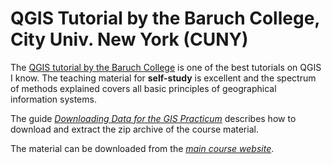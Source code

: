# QGIS Tutorial by the Baruch College, City Univ. New York (CUNY)



The [QGIS tutorial by the Baruch College](https://guides.newman.baruch.cuny.edu/gis/gisprac) is one of the best tutorials on QGIS I know. The teaching material for **self-study** is excellent and the spectrum of methods explained covers all basic principles of geographical information systems. 

The guide [*Downloading Data for the GIS Practicum*](http://faculty.baruch.cuny.edu/geoportal/resources/practicum/giswkshp_download.pdf) describes how to download and extract the zip archive of the course material.

The material can be downloaded from the [*main course website*](https://www.baruch.cuny.edu/confluence/display/geoportal/GIS+Practicum).

